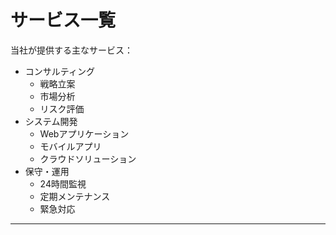 # サービス一覧

当社が提供する主なサービス：

* コンサルティング
  * 戦略立案
  * 市場分析
  * リスク評価
* システム開発
  * Webアプリケーション
  * モバイルアプリ
  * クラウドソリューション
* 保守・運用
  * 24時間監視
  * 定期メンテナンス
  * 緊急対応

---